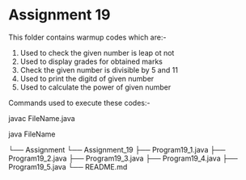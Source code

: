 # Assignment 19
 This folder contains warmup codes which are:- 
 1. Used to check the given number is leap ot not
 2. Used to display grades for obtained marks
 3. Check the given number is divisible by 5 and 11
 4. Used to print the digitd of given number
 5. Used to calculate the power of given number
 
 Commands used to execute these codes:- 
 
 javac FileName.java 
 
 java FileName

└── Assignment
    └── Assignment_19
        ├── Program19_1.java
        ├── Program19_2.java
        ├── Program19_3.java
        ├── Program19_4.java
        ├── Program19_5.java
        └── README.md